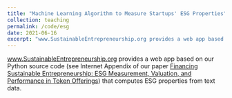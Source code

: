 ```yaml
---
title: "Machine Learning Algorithm to Measure Startups' ESG Properties"
collection: teaching
permalink: /code/esg
date: 2021-06-16
excerpt: "www.SustainableEntrepreneurship.org provides a web app based on our Python source code (see Internet Appendix of our paper <a href="https://papers.ssrn.com/sol3/papers.cfm?abstract_id=3844259" target="_blank">Financing Sustainable Entrepreneurship: ESG Measurement, Valuation, and Performance in Token Offerings</a>) that computes ESG properties from text data."
---
```


www.SustainableEntrepreneurship.org provides a web app based on our Python source code (see Internet Appendix of our paper <a href="https://papers.ssrn.com/sol3/papers.cfm?abstract_id=3844259" target="_blank">Financing Sustainable Entrepreneurship: ESG Measurement, Valuation, and Performance in Token Offerings</a>) that computes ESG properties from text data.



